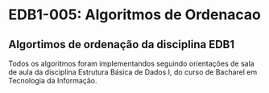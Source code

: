 # EDB1-005: Algoritmos de Ordenacao

## Algortimos de ordenação da disciplina EDB1
Todos os algoritmos foram implementandos seguindo orientações de sala de aula da disciplina Estrutura Básica de Dados I, do curso de Bacharel em Tecnologia da Informação.
